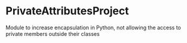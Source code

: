 # PrivateAttributesProject
 Module to increase encapsulation in Python, not allowing the access to private members outside their classes
